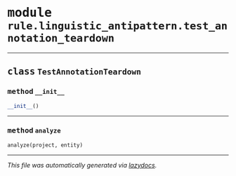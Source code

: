 <!-- markdownlint-disable -->

# <kbd>module</kbd> `rule.linguistic_antipattern.test_annotation_teardown`






---

## <kbd>class</kbd> `TestAnnotationTeardown`




### <kbd>method</kbd> `__init__`

```python
__init__()
```








---

### <kbd>method</kbd> `analyze`

```python
analyze(project, entity)
```








---

_This file was automatically generated via [lazydocs](https://github.com/ml-tooling/lazydocs)._
